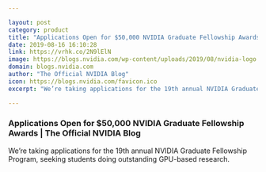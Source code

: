 ```yaml
---

layout: post
category: product
title: "Applications Open for $50,000 NVIDIA Graduate Fellowship Awards"
date: 2019-08-16 16:10:28
link: https://vrhk.co/2N9lElN
image: https://blogs.nvidia.com/wp-content/uploads/2019/08/nvidia-logo.jpg
domain: blogs.nvidia.com
author: "The Official NVIDIA Blog"
icon: https://blogs.nvidia.com/favicon.ico
excerpt: "We’re taking applications for the 19th annual NVIDIA Graduate Fellowship Program, seeking students doing outstanding GPU-based research."

---
```


### Applications Open for $50,000 NVIDIA Graduate Fellowship Awards | The Official NVIDIA Blog

We’re taking applications for the 19th annual NVIDIA Graduate Fellowship Program, seeking students doing outstanding GPU-based research.